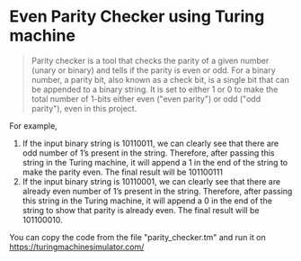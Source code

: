 # Even Parity Checker using Turing machine

> Parity checker is a tool that checks the parity of a given number (unary or binary) and tells if the parity is even or odd.
For a binary number, a parity bit, also known as a check bit, is a single bit that can be appended to a binary string. It is set to either 1 or 0 to make the total number of 1-bits either even ("even parity") or odd ("odd parity"), even in this project.

For example, 
1. If the input binary string is 10110011, we can clearly see that there are odd number of 1’s present in the string. Therefore, after passing this string in the Turing machine, it will append a 1 in the end of the string to make the parity even. The final result will be 101100111
2. If the input binary string is 10110001, we can clearly see that there are already even number of 1’s present in the string. Therefore, after passing this string in the Turing machine, it will append a 0 in the end of the string to show that parity is already even. The final result will be 101100010.

You can copy the code from the file "parity_checker.tm" and run it on https://turingmachinesimulator.com/
